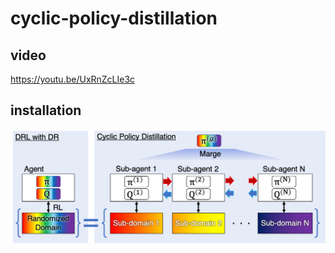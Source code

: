 # cyclic-policy-distillation
## video
https://youtu.be/UxRnZcLIe3c

## installation

![CPD](fig/cpd_architecture.png)
